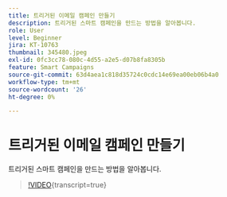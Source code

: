 ```yaml
---
title: 트리거된 이메일 캠페인 만들기
description: 트리거된 스마트 캠페인을 만드는 방법을 알아봅니다.
role: User
level: Beginner
jira: KT-10763
thumbnail: 345480.jpeg
exl-id: 0fc3cc78-080c-4d55-a2e5-d07b8fa8305b
feature: Smart Campaigns
source-git-commit: 63d4aea1c818d35724c0cdc14e69ea00eb06b4a0
workflow-type: tm+mt
source-wordcount: '26'
ht-degree: 0%

---
```


# 트리거된 이메일 캠페인 만들기

트리거된 스마트 캠페인을 만드는 방법을 알아봅니다.

>[!VIDEO](https://video.tv.adobe.com/v/3411484/?quality=12&learn=on&captions=kor){transcript=true}
